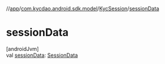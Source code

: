 //[app](../../../index.md)/[com.kycdao.android.sdk.model](../index.md)/[KycSession](index.md)/[sessionData](session-data.md)

# sessionData

[androidJvm]\
val [sessionData](session-data.md): [SessionData](../-session-data/index.md)
